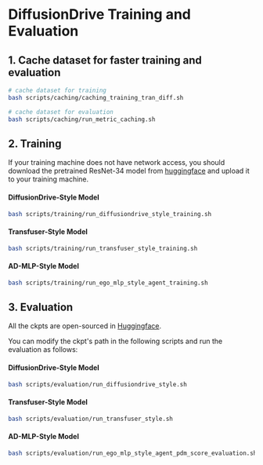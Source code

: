 # DiffusionDrive Training and Evaluation

## 1. Cache dataset for faster training and evaluation
```bash
# cache dataset for training
bash scripts/caching/caching_training_tran_diff.sh

# cache dataset for evaluation
bash scripts/caching/run_metric_caching.sh
```

## 2. Training
If your training machine does not have network access, you should download the pretrained ResNet-34 model from [huggingface](https://huggingface.co/timm/resnet34.a1_in1k) and upload it to your training machine.

#### DiffusionDrive-Style Model
```bash
bash scripts/training/run_diffusiondrive_style_training.sh
```

#### Transfuser-Style Model
```bash
bash scripts/training/run_transfuser_style_training.sh
```

#### AD-MLP-Style Model
```bash
bash scripts/training/run_ego_mlp_style_agent_training.sh
```

## 3. Evaluation
All the ckpts are open-sourced in [Huggingface](https://huggingface.co/datasets/Ryhn98/StyleDrive-Dataset).

You can modify the ckpt's path in the following scripts and run the evaluation as follows:

#### DiffusionDrive-Style Model
```bash
bash scripts/evaluation/run_diffusiondrive_style.sh
```

#### Transfuser-Style Model
```bash
bash scripts/evaluation/run_transfuser_style.sh
```

#### AD-MLP-Style Model
```bash
bash scripts/evaluation/run_ego_mlp_style_agent_pdm_score_evaluation.sh
```

